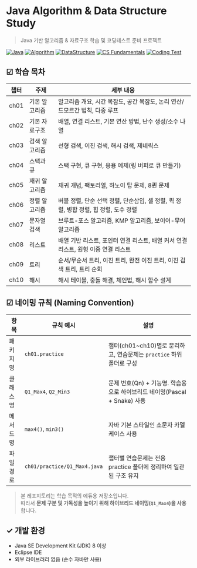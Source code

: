 # Java Algorithm & Data Structure Study
> Java 기반 알고리즘 &amp; 자료구조 학습 및 코딩테스트 준비 프로젝트

[![Java](https://img.shields.io/badge/Language-Java-blue.svg)](https://www.oracle.com/java/)
[![Algorithm](https://img.shields.io/badge/Study-Algorithm-red)](#)
[![DataStructure](https://img.shields.io/badge/Study-DataStructure-green)](#)
[![CS Fundamentals](https://img.shields.io/badge/CS-Fundamentals-important)](#)
[![Coding Test](https://img.shields.io/badge/Preparation-CodingTest-yellow)](#)


## ☑ 학습 목차
| 챕터 | 주제                  | 세부 내용                                      |
|-----|----------------------|----------------------------------------------|
| ch01 | 기본 알고리즘 | 알고리즘 개요, 시간 복잡도, 공간 복잡도, 논리 연산/드모르간 법칙, 다중 루프 |
| ch02 | 기본 자료구조 | 배열, 연결 리스트, 기본 연산 방법, 난수 생성/소수 나열 |
| ch03 | 검색 알고리즘 | 선형 검색, 이진 검색, 해시 검색, 제네릭스 |
| ch04 | 스택과 큐 | 스택 구현, 큐 구현, 응용 예제(링 버퍼로 큐 만들기) |
| ch05 | 재귀 알고리즘 | 재귀 개념, 팩토리얼, 하노이 탑 문제, 8퀸 문제 |
| ch06 | 정렬 알고리즘 | 버블 정렬, 단순 선택 정렬, 단순삽입, 셸 정렬, 퀵 정렬, 병합 정렬, 힙 정렬, 도수 정렬 |
| ch07 | 문자열 검색 | 브루트-포스 알고리즘, KMP 알고리즘, 보이어-무어 알고리즘 |
| ch08 | 리스트 | 배열 기반 리스트, 포인터 연결 리스트, 배열 커서 연결 리스트, 원형 이중 연결 리스트 |
| ch09 | 트리 | 순서/무순서 트리, 이진 트리, 완전 이진 트리, 이진 검색 트리, 트리 순회 |
| ch10 | 해시 | 해시 테이블, 충돌 해결, 체인법, 해시 함수 설계 |


## ☑ 네이밍 규칙 (Naming Convention)

| 항목       | 규칙 예시                          | 설명 |
|-----------|----------------------------------|-----|
| 패키지명  | `ch01.practice`                    | 챕터(ch01~ch10)별로 분리하고, 연습문제는 `practice` 하위 폴더로 구성 |
| 클래스명  | `Q1_Max4`, `Q2_Min3`               | 문제 번호(Qn) + 기능명. 학습용으로 하이브리드 네이밍(Pascal + Snake) 사용 |
| 메서드명  | `max4()`, `min3()`                 | 자바 기본 스타일인 소문자 카멜케이스 사용 |
| 파일경로  | `ch01/practice/Q1_Max4.java`       | 챕터별 연습문제는 전용 practice 폴더에 정리하여 일관된 구조 유지 |

> 본 레포지토리는 학습 목적의 에듀용 저장소입니다.  
> 따라서 **문제 구분 및 가독성을 높이기 위해 하이브리드 네이밍(`Q1_Max4`)을 사용**합니다.  

## ✓ 개발 환경
- Java SE Development Kit (JDK) 8 이상
- Eclipse IDE
- 외부 라이브러리 없음 (순수 자바만 사용)
